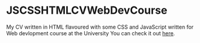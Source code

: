 # JSCSSHTMLCVWebDevCourse
My CV written in HTML flavoured with some CSS and JavaScript written for Web devlopment course at the University
You can check it out [here](https://afrolone.github.io/JSCSSHTMLCVWebDevCourse/JahjaMuratovicCV.html).
